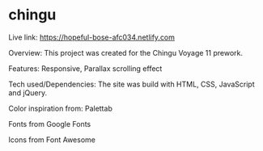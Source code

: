 # chingu

Live link: https://hopeful-bose-afc034.netlify.com

Overview: This project was created for the Chingu Voyage 11 prework.

Features: Responsive, Parallax scrolling effect

Tech used/Dependencies: The site was build with HTML, CSS, JavaScript and jQuery. 

  Color inspiration from: Palettab

  Fonts from Google Fonts

  Icons from Font Awesome

    
   
